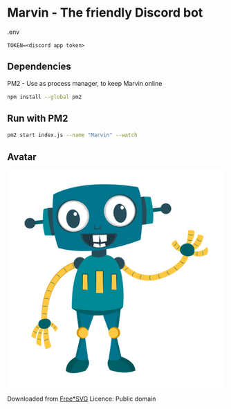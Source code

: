 # Marvin - The friendly Discord bot

.env
```
TOKEN=<discord app token>
```
## Dependencies
PM2 - Use as process manager, to keep Marvin online
```bash
npm install --global pm2
````

## Run with PM2
```bash
pm2 start index.js --name "Marvin" --watch
```
## Avatar
![Waving robot](assets/happy_robot_remix_monsterbraingames.png)

Downloaded from [Free*SVG](https://freesvg.org/happy-robot-remix)
Licence: Public domain